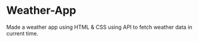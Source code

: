 # Weather-App
Made a weather app using HTML & CSS using API to fetch weather data in current time.

